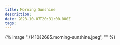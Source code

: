 ```yaml
---
title: Morning Sunshine
description: 
date: 2023-10-07T20:31:00.000Z
tags: 
---
```

{% image "./141082685.morning-sunshine.jpeg", "" %}